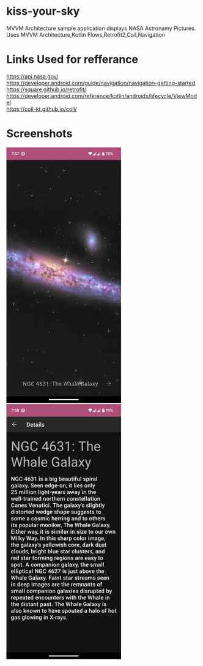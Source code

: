 # kiss-your-sky
MVVM Architecture sample application displays NASA Astronamy Pictures.
Uses MVVM Architecture,Kotlin Flows,Retrofit2,Coil,Navigation

# Links Used for refferance

https://api.nasa.gov/<br>
https://developer.android.com/guide/navigation/navigation-getting-started<br>
https://square.github.io/retrofit/<br>
https://developer.android.com/reference/kotlin/androidx/lifecycle/ViewModel<br>
https://coil-kt.github.io/coil/

# Screenshots
<img src="https://github.com/goputtanz/kiss-your-sky/blob/master/images/home.png" width="300"/>   <img src="https://github.com/goputtanz/kiss-your-sky/blob/master/images/details.png" width="300"/>
